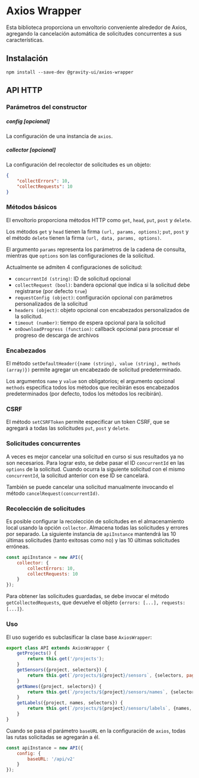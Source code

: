 # Axios Wrapper
Esta biblioteca proporciona un envoltorio conveniente alrededor de Axios, agregando la cancelación automática de solicitudes concurrentes a sus características.

## Instalación

```shell
npm install --save-dev @gravity-ui/axios-wrapper
```

## API HTTP

### Parámetros del constructor

##### config [opcional]
La configuración de una instancia de `axios`.

##### collector [opcional]
La configuración del recolector de solicitudes es un objeto:
```json
{
    "collectErrors": 10,
    "collectRequests": 10
}
```

### Métodos básicos
El envoltorio proporciona métodos HTTP como `get`, `head`, `put`, `post` y `delete`.

Los métodos `get` y `head` tienen la firma `(url, params, options)`; `put`, `post` y el método `delete`
tienen la firma `(url, data, params, options)`.

El argumento `params` representa los parámetros de la cadena de consulta, mientras que `options` son las configuraciones de la solicitud.

Actualmente se admiten 4 configuraciones de solicitud:
- `concurrentId (string)`: ID de solicitud opcional
- `collectRequest (bool)`: bandera opcional que indica si la solicitud debe registrarse (por defecto `true`)
- `requestConfig (object)`: configuración opcional con parámetros personalizados de la solicitud
- `headers (object)`: objeto opcional con encabezados personalizados de la solicitud.
- `timeout (number)`: tiempo de espera opcional para la solicitud
- `onDownloadProgress (function)`: callback opcional para procesar el progreso de descarga de archivos

### Encabezados
El método `setDefaultHeader({name (string), value (string), methods (array)})` permite agregar un
encabezado de solicitud predeterminado.

Los argumentos `name` y `value` son obligatorios; el argumento opcional `methods` especifica todos los métodos que recibirán esos
encabezados predeterminados (por defecto, todos los métodos los recibirán).

### CSRF
El método `setCSRFToken` permite especificar un token CSRF, que se agregará a todas las solicitudes `put`, `post` y `delete`.

### Solicitudes concurrentes
A veces es mejor cancelar una solicitud en curso si sus resultados ya no son necesarios. Para lograr esto,
se debe pasar el ID `concurrentId` en las `options` de la solicitud. Cuando ocurra la siguiente solicitud con el mismo
`concurrentId`, la solicitud anterior con ese ID se cancelará.

También se puede cancelar una solicitud manualmente invocando el método `cancelRequest(concurrentId)`.

### Recolección de solicitudes
Es posible configurar la recolección de solicitudes en el almacenamiento local usando la opción `collector`. Almacena
todas las solicitudes y errores por separado. La siguiente instancia de `apiInstance` mantendrá las 10 últimas solicitudes (tanto exitosas
como no) y las 10 últimas solicitudes erróneas.
```javascript
const apiInstance = new API({
    collector: {
        collectErrors: 10,
        collectRequests: 10
    }
});
```

Para obtener las solicitudes guardadas, se debe invocar el método `getCollectedRequests`, que devuelve el objeto
`{errors: [...], requests: [...]}`.

### Uso
El uso sugerido es subclasificar la clase base `AxiosWrapper`:
```javascript
export class API extends AxiosWrapper {
    getProjects() {
        return this.get('/projects');
    }
    getSensors({project, selectors}) {
        return this.get(`/projects/${project}/sensors`, {selectors, pageSize: 200});
    }
    getNames({project, selectors}) {
        return this.get(`/projects/${project}/sensors/names`, {selectors});
    }
    getLabels({project, names, selectors}) {
        return this.get(`/projects/${project}/sensors/labels`, {names, selectors});
    }
}
```

Cuando se pasa el parámetro `baseURL` en la configuración de `axios`, todas las rutas solicitadas se agregarán a él.
```javascript
const apiInstance = new API({
    config: {
        baseURL: '/api/v2'
    }
});
```